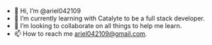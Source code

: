 - 👋 Hi, I’m @ariel042109
- 🌱 I’m currently learning with Catalyte to be a full stack developer.
- 💞️ I’m looking to collaborate on all things to help me learn.
- 📫 How to reach me ariel042109@gmail.com.

<!---
ariel042109/ariel042109 is a ✨ special ✨ repository because its `README.md` (this file) appears on your GitHub profile.
You can click the Preview link to take a look at your changes.
--->
